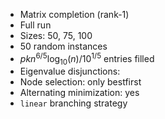 - Matrix completion (rank-1)
- Full run
- Sizes: 50, 75, 100
- 50 random instances
- $pkn^{6/5} \log_{10}(n) / 10^{1/5}$ entries filled
- Eigenvalue disjunctions: 
- Node selection: only bestfirst
- Alternating minimization: yes
- `linear` branching strategy